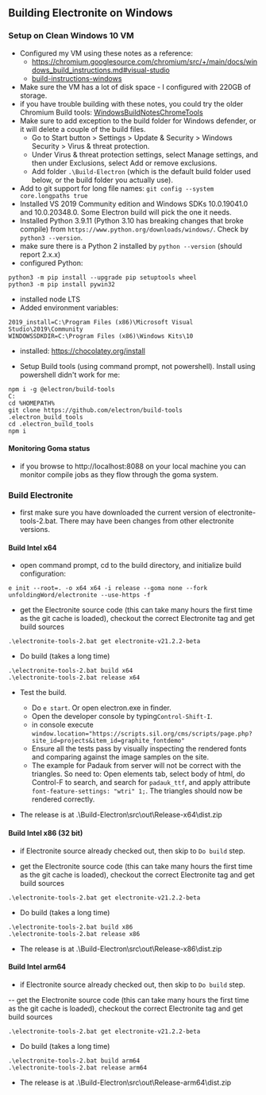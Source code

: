 ## Building Electronite on Windows
### Setup on Clean Windows 10 VM
- Configured my VM using these notes as a reference:
  - https://chromium.googlesource.com/chromium/src/+/main/docs/windows_build_instructions.md#visual-studio
  - [build-instructions-windows](../build-instructions-windows.md)
- Make sure the VM has a lot of disk space - I configured with 220GB of storage.
- if you have trouble building with these notes, you could try the older Chromium Build tools: [WindowsBuildNotesChromeTools](WindowsBuildNotesChromeTools.md) 
- Make sure to add exception to the build folder for Windows defender, or it will delete a couple of the build files.
  - Go to Start button > Settings > Update & Security > Windows Security > Virus & threat protection.
  - Under Virus & threat protection settings, select Manage settings, and then under Exclusions, select Add or remove exclusions.
  - Add folder `.\Build-Electron` (which is the default build folder used below, or the build folder you actually use).
- Add to git support for long file names: `git config --system core.longpaths true`
- Installed VS 2019 Community edition and Windows SDKs 10.0.19041.0 and 10.0.20348.0.  Some Electron build will pick the one it needs.
- Installed Python 3.9.11 (Python 3.10 has breaking changes that broke compile) from `https://www.python.org/downloads/windows/`.  Check by `python3 --version`.
- make sure there is a Python 2 installed by `python --version` (should report 2.x.x)
- configured Python:
```
python3 -m pip install --upgrade pip setuptools wheel
python3 -m pip install pywin32
```
- installed node LTS
- Added environment variables:
```
2019_install=C:\Program Files (x86)\Microsoft Visual Studio\2019\Community
WINDOWSSDKDIR=C:\Program Files (x86)\Windows Kits\10
```

- installed: https://chocolatey.org/install
	
- Setup Build tools (using command prompt, not powershell).  Install using powershell didn't work for me:
```
npm i -g @electron/build-tools
C:
cd %HOMEPATH%
git clone https://github.com/electron/build-tools .electron_build_tools
cd .electron_build_tools
npm i
```

#### Monitoring Goma status
- if you browse to http://localhost:8088 on your local machine you can monitor compile jobs as they flow through the goma system.

### Build Electronite
- first make sure you have downloaded the current version of electronite-tools-2.bat.  There may have been changes from other electronite versions.

#### Build Intel x64
- open command prompt, cd to the build directory, and initialize build configuration:
```
e init --root=. -o x64 x64 -i release --goma none --fork unfoldingWord/electronite --use-https -f
```

- get the Electronite source code (this can take many hours the first time as the git cache is loaded), checkout the correct Electronite tag and get build sources
```
.\electronite-tools-2.bat get electronite-v21.2.2-beta
```

- Do build (takes a long time)
```
.\electronite-tools-2.bat build x64
.\electronite-tools-2.bat release x64
```

- Test the build.
    - Do `e start`.  Or open electron.exe in finder.
    - Open the developer console by typing`Control-Shift-I`.
    - in console execute `window.location="https://scripts.sil.org/cms/scripts/page.php?site_id=projects&item_id=graphite_fontdemo"`
    - Ensure all the tests pass by visually inspecting the rendered fonts and comparing against the image samples on the site.
    - The example for Padauk from server will not be correct with the triangles.  So need to:
      Open elements tab, select body of html, do Control-F to search, and search for `padauk_ttf`, and apply attribute `font-feature-settings: "wtri" 1;`.  The triangles should now be rendered correctly.

- The release is at .\Build-Electron\src\out\Release-x64\dist.zip

#### Build Intel x86 (32 bit)
- if Electronite source already checked out, then skip to `Do build` step.

- get the Electronite source code (this can take many hours the first time as the git cache is loaded), checkout the correct Electronite tag and get build sources
```
.\electronite-tools-2.bat get electronite-v21.2.2-beta
```

- Do build (takes a long time)
```
.\electronite-tools-2.bat build x86
.\electronite-tools-2.bat release x86
```

- The release is at .\Build-Electron\src\out\Release-x86\dist.zip

#### Build Intel arm64
- if Electronite source already checked out, then skip to `Do build` step.

-- get the Electronite source code (this can take many hours the first time as the git cache is loaded), checkout the correct Electronite tag and get build sources
```
.\electronite-tools-2.bat get electronite-v21.2.2-beta
```

- Do build (takes a long time)
```
.\electronite-tools-2.bat build arm64
.\electronite-tools-2.bat release arm64
```

- The release is at .\Build-Electron\src\out\Release-arm64\dist.zip

